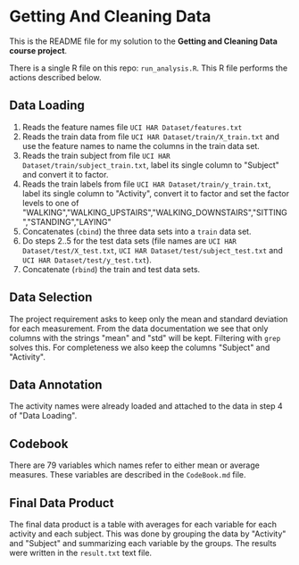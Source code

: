 # Getting And Cleaning Data

This is the README file for my solution to the **Getting and Cleaning Data course project**.

There is a single R file on this repo: `run_analysis.R`. This R file performs the actions described below.

## Data Loading

1. Reads the feature names file `UCI HAR Dataset/features.txt`
2. Reads the train data from file `UCI HAR Dataset/train/X_train.txt` and use the feature names to name the columns in the train data set.
3. Reads the train subject from file `UCI HAR Dataset/train/subject_train.txt`, label its single column to "Subject" and convert it to factor.
4. Reads the train labels from file `UCI HAR Dataset/train/y_train.txt`, label its single column to "Activity", convert it to factor and set the factor levels to one of "WALKING","WALKING_UPSTAIRS","WALKING_DOWNSTAIRS","SITTING","STANDING","LAYING"
5. Concatenates (`cbind`) the three data sets into a `train` data set.
6. Do steps 2..5 for the test data sets (file names are `UCI HAR Dataset/test/X_test.txt`, `UCI HAR Dataset/test/subject_test.txt` and `UCI HAR Dataset/test/y_test.txt`).
7. Concatenate (`rbind`) the train and test data sets.

## Data Selection
The project requirement asks to keep only the mean and standard deviation for each measurement. 
From the data documentation we see that only columns with the strings "mean" and "std" will be kept. Filtering with `grep` solves this.
For completeness we also keep the columns "Subject" and "Activity". 

## Data Annotation
The activity names were already loaded and attached to the data in step 4 of "Data Loading". 

## Codebook
There are 79 variables which names refer to either mean or average measures. These variables
are described in the `CodeBook.md` file.

## Final Data Product

The final data product is a table with averages for each variable for each activity and each subject.
This was done by grouping the data by "Activity" and "Subject" and summarizing each variable by the groups.
The results were written in the `result.txt` text file.
